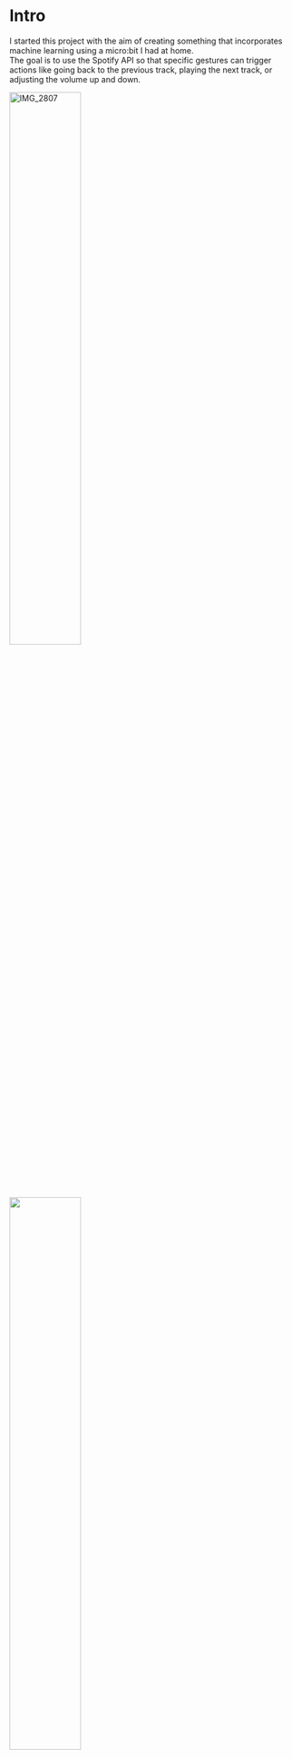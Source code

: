 # Intro
I started this project with the aim of creating something that incorporates machine learning using a micro:bit I had at home. <br>
The goal is to use the Spotify API so that specific gestures can trigger actions like going back to the previous track, playing the next track, or adjusting the volume up and down.

<img src="https://github.com/user-attachments/assets/b23d943d-fa54-4ad5-afda-329d3551cf1a" alt="IMG_2807" width="50%"/>
<img src="https://github.com/user-attachments/assets/fc7138cb-e303-4894-8152-3bbc009396a8" width="50%"/>


# Technology
- microbit (Controller)
- Python 3.11 / HTML / JavaScript
- Web Bluetooth API
- Spotify API 
- Fourier Transform

# Flow

1. Data Collection (Accelerometer) from the microboard
2. Basic data analysis
3. Data preprocessing
4. Algorithm selection
5. Model training
6. Model validation
7. App creation using the Spotify API
8. Real-world testing

# Data Collection via Bluetooth

I collected the following gestures (data)
- up
- down
- right
- left
- circle
- shuffle

<img src="https://github.com/user-attachments/assets/e896b222-0f41-4d9a-958a-a97b49b2ef91" width="80%"/>
<img src="https://github.com/user-attachments/assets/fa6d0056-4bc1-4d2b-b354-b6dfd1d17703" width="80%"/>
<img src="https://github.com/user-attachments/assets/7ce1695e-7057-41f5-899b-aa41d7a951c0" width="80%"/>


# Evalation

### Currently Working on this part


| Model | Data    | Accuracy |
| :---:   | :---: | :---: |
| LSTM | Normal  | ?   |
|  | Normal + FFT  | ?  |
|  | Removed Noise + FFT  | ?   |
| Random Forest | Normal (mean, std, max, min)  | 0.66 |
|  | Normal + FFT (mean, std, max, min) | 0.56 |
|  | Removed Noise + FFT (mean, std, max, min) | 0.54 |


# Test
